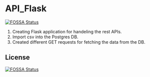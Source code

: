 # API_Flask
[![FOSSA Status](https://app.fossa.com/api/projects/git%2Bgithub.com%2Famitjadhav27%2FAPI_Flask.svg?type=shield)](https://app.fossa.com/projects/git%2Bgithub.com%2Famitjadhav27%2FAPI_Flask?ref=badge_shield)

1. Creating Flask application for handeling the rest APIs.
2. Import csv into the Postgres DB.
3. Created different GET requests for fetching the data from the DB.


## License
[![FOSSA Status](https://app.fossa.com/api/projects/git%2Bgithub.com%2Famitjadhav27%2FAPI_Flask.svg?type=large)](https://app.fossa.com/projects/git%2Bgithub.com%2Famitjadhav27%2FAPI_Flask?ref=badge_large)